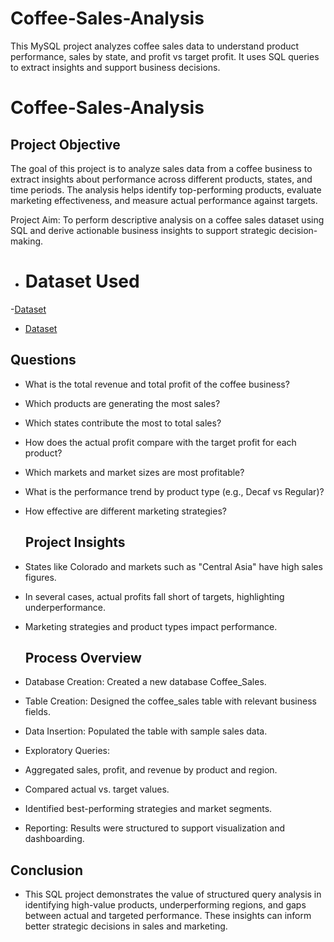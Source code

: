 # Coffee-Sales-Analysis
This MySQL project analyzes coffee sales data to understand product performance, sales by state, and profit vs target profit. It uses SQL queries to extract insights and support business decisions.

# Coffee-Sales-Analysis
##  Project Objective
The goal of this project is to analyze sales data from a coffee business to extract insights about performance across different products, states, and time periods. The analysis helps identify top-performing products, evaluate marketing effectiveness, and measure actual performance against targets.

Project Aim:
To perform descriptive analysis on a coffee sales dataset using SQL and derive actionable business insights to support strategic decision-making.

- # Dataset Used
-<a href="https://github.com/Haseena200/Coffee-Sales-Analysis/blob/main/sql-proj1.sql">Dataset
- [Dataset](https://github.com/Haseena200/Coffee-Sales-Analysis/blob/main/sql-proj1.sql)


## Questions 
- What is the total revenue and total profit of the coffee business?
- Which products are generating the most sales?
- Which states contribute the most to total sales?
- How does the actual profit compare with the target profit for each product?
- Which markets and market sizes are most profitable?
- What is the performance trend by product type (e.g., Decaf vs Regular)?
- How effective are different marketing strategies?

  ## Project Insights
- States like Colorado and markets such as "Central Asia" have high sales figures.
- In several cases, actual profits fall short of targets, highlighting underperformance.
- Marketing strategies and product types impact performance.

  ## Process Overview
- Database Creation: Created a new database Coffee_Sales.
- Table Creation: Designed the coffee_sales table with relevant business fields.
- Data Insertion: Populated the table with sample sales data.
- Exploratory Queries:
- Aggregated sales, profit, and revenue by product and region.
- Compared actual vs. target values.
- Identified best-performing strategies and market segments.
- Reporting: Results were structured to support visualization and dashboarding.

## Conclusion
- This SQL project demonstrates the value of structured query analysis in identifying high-value products, underperforming regions, and gaps between actual and targeted performance. These insights can inform better strategic decisions in sales and marketing.
